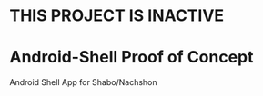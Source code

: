 THIS PROJECT IS INACTIVE
=======

Android-Shell Proof of Concept
=============

Android Shell App for Shabo/Nachshon
